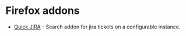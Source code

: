 # Firefox addons

* [Quick JIRA](https://addons.mozilla.org/en-US/firefox/addon/quickjira/) - Search addon for jira tickets on a configurable instance.

